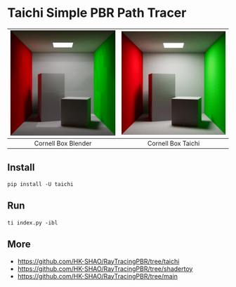 # Taichi Simple PBR Path Tracer

|![Cornell Box Blender](./others/cornell_box_blender.png)|![Cornell Box Taichi](./others/cornell_box_taichi.png)|
|:-:|:-:|
|Cornell Box Blender|Cornell Box Taichi|

## Install

```shell
pip install -U taichi
```

## Run

```shell
ti index.py -ibl
```

## More

- https://github.com/HK-SHAO/RayTracingPBR/tree/taichi
- https://github.com/HK-SHAO/RayTracingPBR/tree/shadertoy
- https://github.com/HK-SHAO/RayTracingPBR/tree/main